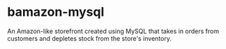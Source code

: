 # bamazon-mysql
An Amazon-like storefront created using MySQL that takes in orders from customers and depletes stock from the store's inventory.
